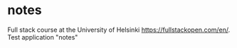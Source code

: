 # notes
Full stack course at the University of Helsinki https://fullstackopen.com/en/. 
Test application "notes"
